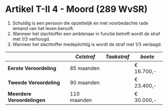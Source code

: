 # Artikel T-II 4 - Moord (289 WvSR)

1. Schuldig is een persoon die opzettelijk en met voorbedachte rade iemand van het leven berooft.
2. Wanneer het slachtoffer een ambtenaar in functie betreft wordt de straf met 1/3 verhoogd.
3. Wanneer het slachtoffer medeplichtig is wordt de straf met 1/3 verlaagd.

|                             | _Celstraf_  | _Taakstraf_ | _boete_    |
| --------------------------- | ----------- | ----------- | ---------- |
| **Eerste Veroordeling**     | 85 maanden  |             | € 16.700,- |
| **Tweede Veroordeling**     | 90 maanden  |             | € 23.400,- |
| **Meerdere Veroordelingen** | 110 maanden |             | € 30.000,- |
